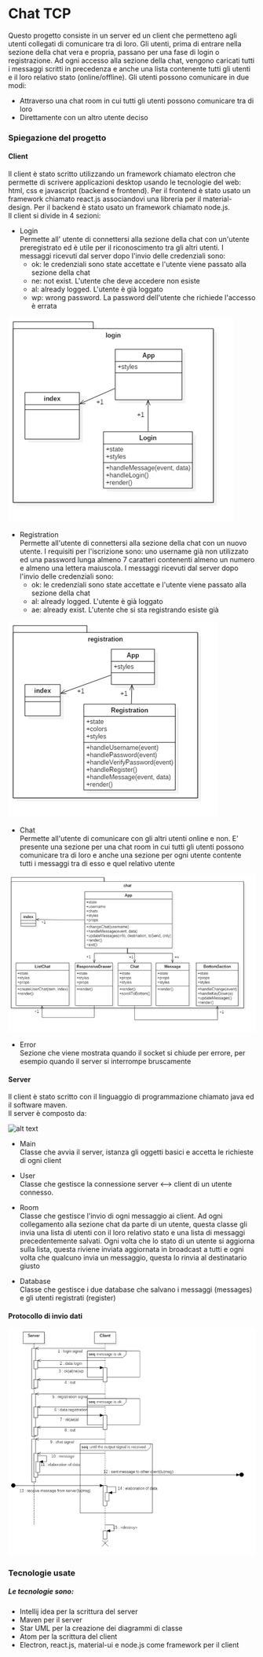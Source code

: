 # Chat TCP
Questo progetto consiste in un server ed un client che permetteno agli utenti collegati di comunicare tra di loro. Gli utenti, prima di entrare nella sezione della chat vera e propria, passano per una fase di login o registrazione. Ad ogni accesso alla sezione della chat, vengono caricati tutti i messaggi scritti in precedenza e anche una lista contenente tutti gli utenti e il loro relativo stato (online/offline). Gli utenti possono comunicare in due modi: 
* Attraverso una chat room in cui tutti gli utenti possono comunicare tra di loro
* Direttamente con un altro utente deciso 

### Spiegazione del progetto
#### Client
Il client è stato scritto utilizzando un framework chiamato electron che permette di scrivere applicazioni desktop usando le tecnologie del web: html, css e javascript (backend e frontend). Per il frontend è stato usato un framework chiamato react.js associandovi una libreria per il material-design. Per il backend è stato usato un framework chiamato node.js.<br />
Il client si divide in 4 sezioni: 
* Login <br />
Permette all' utente di connettersi alla sezione della chat con un'utente preregistrato ed è utile per il riconoscimento tra gli altri utenti. I messaggi ricevuti dal server dopo l'invio delle credenziali sono: 
  * ok: le credenziali sono state accettate e l'utente viene passato alla sezione della chat
  * ne: not exist. L'utente che deve accedere non esiste
  * al: already logged. L'utente è già loggato
  * wp: wrong password. La password dell'utente che richiede l'accesso è errata
  
![alt text](./documentations/class_diagram/client/Login.jpg)

* Registration <br />
Permette all'utente di connettersi alla sezione della chat con un nuovo utente. I requisiti per l'iscrizione sono: uno username già non utilizzato ed una password lunga almeno 7 caratteri contenenti almeno un numero e almeno una lettera maiuscola. I messaggi ricevuti dal server dopo l'invio delle credenziali sono: 
  * ok: le credenziali sono state accettate e l'utente viene passato alla sezione della chat
  * al: already logged. L'utente è già loggato
  * ae: already exist. L'utente che si sta registrando esiste già
  
![alt text](./documentations/class_diagram/client/Registration.jpg)

* Chat <br />
Permette all'utente di comunicare con gli altri utenti online e non. E' presente una sezione per una chat room in cui tutti gli utenti possono comunicare tra di loro e anche una sezione per ogni utente contente tutti i messaggi tra di esso e quel relativo utente

![alt text](./documentations/class_diagram/client/Chat.jpg)

* Error <br />
Sezione che viene mostrata quando il socket si chiude per errore, per esempio quando il server si interrompe bruscamente

#### Server
Il client è stato scritto con il linguaggio di programmazione chiamato java ed il software maven.<br />
Il server è composto da:

![alt text](./documentations/class_diagram/server/Chat.jpg)

* Main <br />
Classe che avvia il server, istanza gli oggetti basici e accetta le richieste di ogni client

* User <br />
Classe che gestisce la connessione server <--> client di un utente connesso. 

* Room <br />
Classe che gestisce l'invio di ogni messaggio ai client. Ad ogni collegamento alla sezione chat da parte di un utente, questa classe gli invia una lista di utenti con il loro relativo stato e una lista di messaggi precedentemente salvati. Ogni volta che lo stato di un utente si aggiorna sulla lista, questa riviene inviata aggiornata in broadcast a tutti e ogni volta che qualcuno invia un messaggio, questa lo rinvia al destinatario giusto

* Database <br />
Classe che gestisce i due database che salvano i messaggi (messages) e gli utenti registrati (register)

#### Protocollo di invio dati
![alt text](./documentations/protocol/Protocol.jpg)

### Tecnologie usate
##### Le tecnologie sono:
* Intellij idea per la scrittura del server
* Maven per il server
* Star UML per la creazione dei diagrammi di classe
* Atom per la scrittura del client
* Electron, react.js, material-ui e node.js come framework per il client

